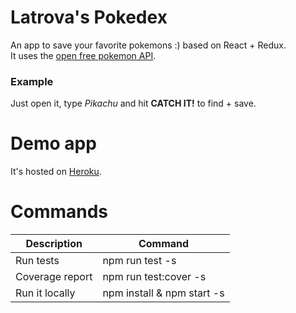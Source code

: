 # Latrova's Pokedex

An app to save your favorite pokemons :) based on React + Redux.  
It uses the [open free pokemon API](https://pokeapi.co).

### Example
Just open it, type *Pikachu* and hit **CATCH IT!** to find + save.

# Demo app
It's hosted on [Heroku](http://latrova-pokedex.herokuapp.com).

# Commands

| Description | Command |
|---|---|
| Run tests | npm run test -s |
| Coverage report | npm run test:cover -s |
| Run it locally | npm install & npm start -s |
